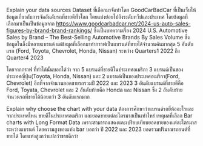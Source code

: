 Explain your data sources
Dataset ที่เลือกมาจัดทำโดย GoodCarBadCar ที่เป็นเว็บให้ข้อมูลเกี่ยวกับการจัดอันดับรถที่ขายดีทั่วโลก โดยแบ่งย่อยไปถึงระดับทวีปและประเทศ โดยข้อมูลที่เลือกมาเป็นเป็นข้อมูลจาก https://www.goodcarbadcar.net/2024-us-auto-sales-figures-by-brand-brand-rankings/ ซึ่งเป็นบทความเรื่อง 2024 U.S. Automotive Sales by Brand – The Best-Selling Automotive Brands By Sales Volume ซึ่งข้อมูลในลิ้งมีหลายแบรนด์
แต่ข้อมูลที่เลือกมาทำกราฟเป็นแบรนด์ที่ขายได้จำนวนคันมากสุด 5 อันดับแรก (Ford, Toyota, Chevrolet, Honda, Nissan) ระหว่าง Quarters1 2022 ถึง Quarter4 2023

โดยจากกราฟ ที่ทำได้นั้นบอกได้ว่า จาก 5 แบรนด์ที่ขายดีในประเทศอเมริกา 3 แบรนด์เป็นของประเทศญี่ปุ่น(Toyota, Honda, Nissan) และ 2 แบรนด์เป็นของประเทศอเมริกา(Ford, Chevrolet) 
อีกที่จากจำนวนยอดขายรถรวมปี 2022 และ 2023 3 อันดับแบรนด์ที่ขายดีคือ Ford, Toyata, Chevrolet และ 2 อันดับท้ายคือ Honda และ Nissan ซึ่ง 2 อันดับท้าย จำนวนรถที่ขายได้น้อยกว่า 3 อันดับแรกมาก


Explain why choose the chart with your data
ต้องการศึกษาว่าแบรนด์รถยี่ห้ออะไรและจากประเทศไหน ขายดีในประเทศอเมริกา และยอดขายแต่ละไตรมาสเป็นเท่าไหร่
เหตุผลที่เลือก Bar charts with Long Format Data เพราะสามารถแสดงและเปรียบเทียบยอดขายของแต่ละไตรมาสระหว่างแบรนด์ โดยความสูงของแท่ง bar บอกว่า ปี 2022 และ 2023 ยอดรวมปริมาณรถยนต์ที่ขายได้ โดยแท่งสูงกว่าแปลว่าขายดีกว่า
